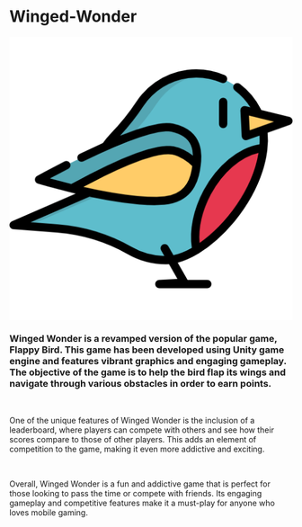 # Winged-Wonder


<p align="center">
<img src="https://github.com/Mahtab12381/Winged-Wonder/blob/main/robin.png?raw=true" align = "center"/>
</p>

### Winged Wonder is a revamped version of the popular game, Flappy Bird. This game has been developed using Unity game engine and features vibrant graphics and engaging gameplay. The objective of the game is to help the bird flap its wings and navigate through various obstacles in order to earn points.
<br>

One of the unique features of Winged Wonder is the inclusion of a leaderboard, where players can compete with others and see how their scores compare to those of other players. This adds an element of competition to the game, making it even more addictive and exciting.

<br>

Overall, Winged Wonder is a fun and addictive game that is perfect for those looking to pass the time or compete with friends. Its engaging gameplay and competitive features make it a must-play for anyone who loves mobile gaming.

